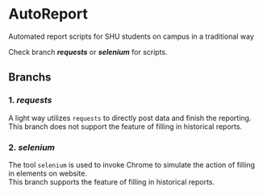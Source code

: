 # AutoReport
Automated report scripts for SHU students on campus in a traditional way   
  
Check branch ___requests___ or ___selenium___ for scripts.  

## Branchs
### 1. ___requests___  
A light way utilizes `requests` to directly post data and finish the reporting.  
This branch does not support the feature of filling in historical reports.  

### 2. ___selenium___
The tool `selenium` is used to invoke Chrome to simulate the action of filling in elements on website.  
This branch supports the feature of filling in historical reports.